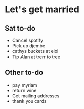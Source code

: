 # Let's get married

## Sat to-do

- Cancel spotify
- Pick up djembe
- cathys buckets at eloi
- Tip Alan at trerr to tree

## Other to-do

- pay myriam
- return wine
- Get mailing addresses
- thank you cards

